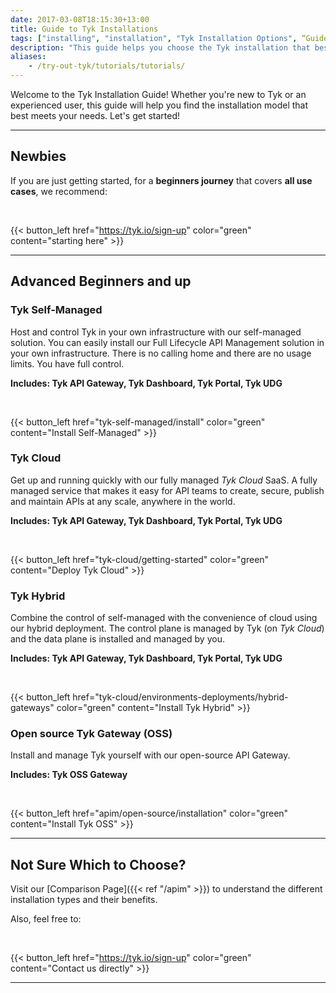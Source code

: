```yaml
--- 
date: 2017-03-08T18:15:30+13:00
title: Guide to Tyk Installations
tags: ["installing", "installation", "Tyk Installation Options", “Guide to Tyk installations”, "Tyk Open Source API Gateway", "Tyk Self-Managed Installation", "Tyk Cloud Installation"]
description: "This guide helps you choose the Tyk installation that best suits your needs."
aliases:
    - /try-out-tyk/tutorials/tutorials/
---
```


Welcome to the Tyk Installation Guide! Whether you're new to Tyk or an experienced user, this guide will help you find the installation model that best meets your needs. Let's get started!

---

## Newbies

If you are just getting started, for a **beginners journey** that covers **all use cases**, we recommend:

<br/>

{{< button_left href="https://tyk.io/sign-up" color="green" content="starting here" >}}

---

## Advanced Beginners and up

### Tyk Self-Managed

Host and control Tyk in your own infrastructure with our
self-managed solution. You can easily install our Full Lifecycle API Management solution in your own infrastructure.
There is no calling home and there are no usage limits. You have full control.

**Includes: Tyk API Gateway, Tyk Dashboard, Tyk Portal, Tyk UDG**

<br/>

{{< button_left href="tyk-self-managed/install" color="green" content="Install Self-Managed" >}}

### Tyk Cloud

Get up and running quickly with our fully managed *Tyk Cloud* SaaS.
A fully managed service that makes it easy for API teams to create, secure, publish and maintain APIs at any scale, anywhere in the world.

**Includes: Tyk API Gateway, Tyk Dashboard, Tyk Portal, Tyk UDG**

<br/>

{{< button_left href="tyk-cloud/getting-started" color="green" content="Deploy Tyk Cloud" >}}

### Tyk Hybrid

Combine the control of self-managed with the convenience of cloud using our hybrid deployment. The control plane is managed by Tyk (on *Tyk Cloud*) and the data plane is installed and managed by you.

**Includes: Tyk API Gateway, Tyk Dashboard, Tyk Portal, Tyk UDG**

<br/>

{{< button_left href="tyk-cloud/environments-deployments/hybrid-gateways" color="green" content="Install Tyk Hybrid" >}}

 
### Open source Tyk Gateway (OSS)

Install and manage Tyk yourself with our open-source API Gateway.

**Includes: Tyk OSS Gateway**

<br/>

{{< button_left href="apim/open-source/installation" color="green" content="Install Tyk OSS" >}}

---

## Not Sure Which to Choose?

Visit our [Comparison Page]({{< ref "/apim" >}}) to understand the different installation types and their benefits.

Also, feel free to:

<br/>

{{< button_left href="https://tyk.io/sign-up" color="green" content="Contact us directly" >}}

---
